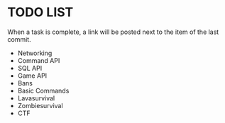 TODO LIST
===
When a task is complete, a link will be posted next to the item of the last
commit.

- Networking
- Command API
- SQL API
- Game API
- Bans
- Basic Commands
- Lavasurvival
- Zombiesurvival
- CTF